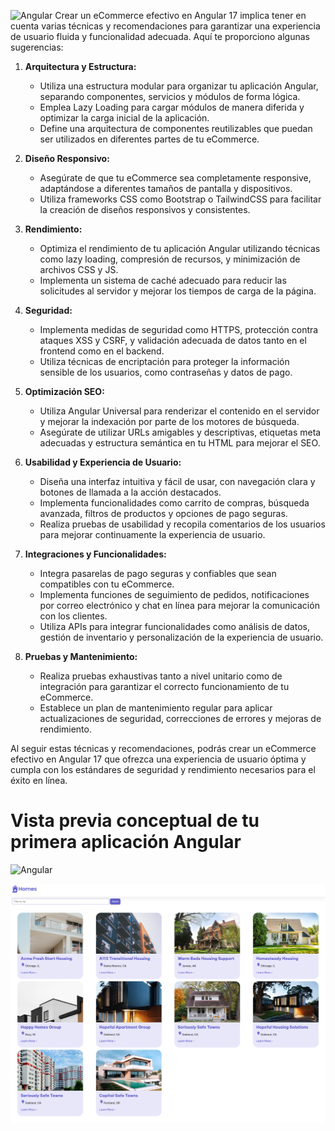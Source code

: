 
![Angular](https://img.shields.io/badge/angular-%23DD0031.svg?style=for-the-badge&logo=angular&logoColor=white)
Crear un eCommerce efectivo en Angular 17 implica tener en cuenta varias técnicas y recomendaciones para garantizar una experiencia de usuario fluida y funcionalidad adecuada. Aquí te proporciono algunas sugerencias:

1. **Arquitectura y Estructura:**
   - Utiliza una estructura modular para organizar tu aplicación Angular, separando componentes, servicios y módulos de forma lógica.
   - Emplea Lazy Loading para cargar módulos de manera diferida y optimizar la carga inicial de la aplicación.
   - Define una arquitectura de componentes reutilizables que puedan ser utilizados en diferentes partes de tu eCommerce.

2. **Diseño Responsivo:**
   - Asegúrate de que tu eCommerce sea completamente responsive, adaptándose a diferentes tamaños de pantalla y dispositivos.
   - Utiliza frameworks CSS como Bootstrap o TailwindCSS para facilitar la creación de diseños responsivos y consistentes.

3. **Rendimiento:**
   - Optimiza el rendimiento de tu aplicación Angular utilizando técnicas como lazy loading, compresión de recursos, y minimización de archivos CSS y JS.
   - Implementa un sistema de caché adecuado para reducir las solicitudes al servidor y mejorar los tiempos de carga de la página.

4. **Seguridad:**
   - Implementa medidas de seguridad como HTTPS, protección contra ataques XSS y CSRF, y validación adecuada de datos tanto en el frontend como en el backend.
   - Utiliza técnicas de encriptación para proteger la información sensible de los usuarios, como contraseñas y datos de pago.

5. **Optimización SEO:**
   - Utiliza Angular Universal para renderizar el contenido en el servidor y mejorar la indexación por parte de los motores de búsqueda.
   - Asegúrate de utilizar URLs amigables y descriptivas, etiquetas meta adecuadas y estructura semántica en tu HTML para mejorar el SEO.

6. **Usabilidad y Experiencia de Usuario:**
   - Diseña una interfaz intuitiva y fácil de usar, con navegación clara y botones de llamada a la acción destacados.
   - Implementa funcionalidades como carrito de compras, búsqueda avanzada, filtros de productos y opciones de pago seguras.
   - Realiza pruebas de usabilidad y recopila comentarios de los usuarios para mejorar continuamente la experiencia de usuario.

7. **Integraciones y Funcionalidades:**
   - Integra pasarelas de pago seguras y confiables que sean compatibles con tu eCommerce.
   - Implementa funciones de seguimiento de pedidos, notificaciones por correo electrónico y chat en línea para mejorar la comunicación con los clientes.
   - Utiliza APIs para integrar funcionalidades como análisis de datos, gestión de inventario y personalización de la experiencia de usuario.

8. **Pruebas y Mantenimiento:**
   - Realiza pruebas exhaustivas tanto a nivel unitario como de integración para garantizar el correcto funcionamiento de tu eCommerce.
   - Establece un plan de mantenimiento regular para aplicar actualizaciones de seguridad, correcciones de errores y mejoras de rendimiento.

Al seguir estas técnicas y recomendaciones, podrás crear un eCommerce efectivo en Angular 17 que ofrezca una experiencia de usuario óptima y cumpla con los estándares de seguridad y rendimiento necesarios para el éxito en línea.

# Vista previa conceptual de tu primera aplicación Angular
![[Angular](https://img.shields.io/badge/angular-%23DD0031.svg?style=for-the-badge&logo=angular&logoColor=white)](https://angular.io/tutorial/first-app#conceptual-preview-of-your-first-angular-app)

![](./Images/homes-app-landing-page.png)

